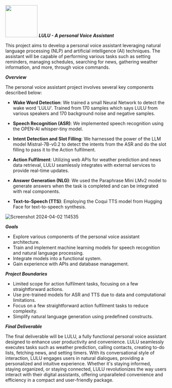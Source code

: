 <img src="https://github.com/ManojAthreya/LULU_Voice_Assistant/assets/39020374/1c6df4ea-1755-4e7c-bbee-76edfca38e44" width=100 hight=100>  ***LULU - A personal Voice Assistant***   

This project aims to develop a personal voice assistant leveraging natural language processing (NLP) and artificial intelligence (AI) techniques. The assistant will be capable of performing various tasks such as setting reminders, managing schedules, searching for news, gathering weather information, and more, through voice commands.

***Overview***

The personal voice assistant project involves several key components described below:

- **Wake Word Detection**: We trained a small Neural Network to detect the wake word 'LULU'. Trained from 170 samples which says LULU from various speakers and 170 background noise and negative samples.

- **Speech Recognition (ASR)**: We implemented speech recognition using the OPEN-AI whisper-tiny model.

- **Intent Detection and Slot Filling**: We harnessed the power of the LLM model Mistral-7B-v0.2 to detect the intents from the ASR and do the slot filling to pass it to the Action fulfilment.

- **Action Fulfilment**: Utilizing web APIs for weather prediction and news data retrieval, LULU seamlessly integrates with external services to provide real-time updates.
  
- **Answer Generation (NLG)**:  We used the Paraphrase Mini LMv2 model to generate answers when the task is completed and can be integrated with real components.

- **Text-to-Speech (TTS)**: Employing the Coqui TTS model from Hugging Face for text-to-speech synthesis.

 ![Screenshot 2024-04-02 114535](https://github.com/ManojAthreya/LULU_Voice_Assistant/assets/39020374/8cdc4658-147b-47f8-8e96-fa45f91897be)

***Goals***
- Explore various components of the personal voice assistant architecture.
- Train and implement machine learning models for speech recognition and natural language processing.
- Integrate models into a functional system.
- Gain experience with APIs and database management.
  
***Project Boundaries***
- Limited scope for action fulfilment tasks, focusing on a few straightforward actions.
- Use pre-trained models for ASR and TTS due to data and computational limitations.
- Focus on a few straightforward action fulfilment tasks to reduce complexity.
- Simplify natural language generation using predefined constructs.

***Final Deliverable***

  
The final deliverable will be LULU, a fully functional personal voice assistant designed to enhance user productivity and convenience. 
LULU seamlessly executes tasks such as weather prediction, calling contacts, creating to-do lists, fetching news, and setting timers. 
With its conversational style of interaction, LULU engages users in natural dialogues, providing a personalized and intuitive experience.
Whether it's staying informed, staying organized, or staying connected, LULU revolutionizes the way users interact with their digital assistants, offering unparalleled convenience and efficiency in a compact and user-friendly package.
